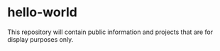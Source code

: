 hello-world
===========

This repository will contain public information and projects that are for display purposes only.
